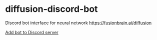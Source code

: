 # diffusion-discord-bot
Discord bot interface for neural network https://fusionbrain.ai/diffusion

<a href="https://discord.com/api/oauth2/authorize?client_id=1097200531451162696&permissions=8&scope=bot%20applications.commands">
	Add bot to Discord server
</a>
